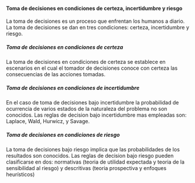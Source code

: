 #### Toma de decisiones en condiciones de certeza, incertidumbre y riesgo
La toma de decisiones es un proceso que enfrentan los humanos a diario. La toma de decisiones se dan en tres condiciones: certeza, incertidumbre y riesgo.

##### Toma de decisiones en condiciones de certeza
La toma de decisiones en condiciones de certeza se establece en escenarios en el cual el tomador de decisiones conoce con certeza las consecuencias de las acciones tomadas.

##### Toma de decisiones en condiciones de incertidumbre
En el caso de toma de decisiones bajo incertidumbre la probabilidad de ocurrencia de varios estados de la naturaleza del problema no son conocidos. Las reglas de decision bajo incertidumbre mas empleadas son: Laplace, Wald, Hurwicz, y Savage.

##### Toma de decisiones en condiciones de riesgo
La toma de decisiones bajo riesgo implica que las probabilidades de los resultados son conocidos.
Las reglas de decision bajo riesgo pueden clasificarse en dos: normativas (teoria de utilidad expectada y teoria de la sensibilidad al riesgo) y descritivas (teoria prospectiva y enfoques heurísticos)



